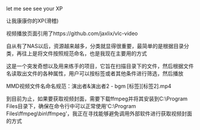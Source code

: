 let me see see your XP

让我康康你的XP(滑稽)

视频播放页面引用了https://github.com/jaxlix/vlc-video

自从有了NAS以后，资源越来越多，分类就显得很重要，最简单的是根据目录分类，再往上是将文件按照规范命名，也是我现在主要用的方式

这是一个突发奇想以及用来练手的项目，它旨在扫描目录下的文件，然后根据文件名读取出文件的各种属性，用户可以按标签或者其他条件进行筛选，然后播放

MMD视频文件名命名规范：演出者&演出者2 - bgm [标签][标签2].mp4

到目前为止，如果要获取视频封面，需要下载ffmpeg并将其安装到C:\Program Files目录下，确保在命令行中可以正常使用'C:\Program Files\ffmpeg\bin\ffmpeg'，我正在寻找能够避免调用外部软件进行获取视频封面的方式